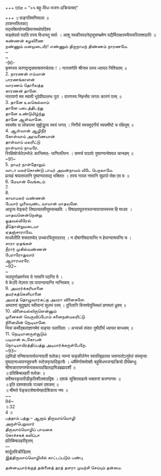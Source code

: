 +++
title = "०५ बहु-विध-भजन-प्रक्रियत्वम्"

+++
॥ सङ्गतिमणिमाला ॥   
(वसन्ततिलका)   
तद्भक्तियोगमहिमानमथोपदिश्य   
सङ्क्षेपतो वदति तस्य विधास्तु सर्वाः । आशु स्वकीयपदनेतृसुसम्भ्रमेण पद्यैर्मिताक्षरमयैस्त्वरितश्शठारिः ॥   
கண்ணன் கழலிணை   
நண்ணும் மனமுடையீர்! எண்ணும் திருநாமந் திண்ணம் நாரணமே.   
~   
~   
-90-   
कृष्णस्य चरणद्वन्द्वसमाश्रयणचेतसः ! । नारायणेति श्रीनाम तस्य ध्यायत निश्चितम् ॥   
2. நாரணன் எம்மான்   
பாரணங்காளன்   
வாரணம் தொலைத்த   
காரணன் தானே.   
नारायणो मम स्वामी भूदेवीवल्लभः पुरा । वारणस्य निहन्तैव जगतः कारणं परम् ॥   
3. தானே உலகெல்லாம்   
தானே படைத்திடந்து   
தானே உண்டுமிழ்ந்து   
தானே ஆள்வானே.   
स्वयमेव स लोकात्मा सृष्ट्रोद्धृत्य स्वयं जगत् । निगीर्य स्वयमुद्गीर्य स्वयमीष्टे च रक्षितुम् ॥   
4. ஆள்வான் ஆழிநீர்   
கோள்வாய் அரவணையான்   
தாள்வாய் மலரிட்டு   
நாள்வாய் நாடீரே.   
रिरक्षिषोर्जलेऽम्भोधेः कान्तिमत्- फणितल्पिनः । समर्प्य पादयोः पुष्पाण्यन्वेषयत चान्वहम् ॥   
~91~   
5. நாடீர் நாள்தோறும்   
வாடா மலர்கொண்டு பாடீர் அவன்நாமம் வீடே பெறலாமே.   
प्रत्यहं श्रयताम्लानि पुष्पाण्यासाद्य भक्तितः । तस्य गायत नामानि सुप्रापो मोक्ष एव वः ॥   
6. மேயான் வேங்கடம்   
7.   
8.   
காயாமலர் வண்ணன்   
பேயார் முலையுண்ட வாயான் மாதவனே.   
आदृत्य वेङ्कटे तिष्ठत्यतसीसुमसच्छविः । विषाढ्यपूतनास्तन्यपाय्यास्यस्स हि माधवः ।   
மாதவனென்றென்று   
ஓதவல்லீரேல்   
தீதொன்றுமடையா   
ஏதஞ்சாராவே.   
माधवेतीति शक्ताश्चेत् उच्चारयितुमादरात् । न दोषाणीषदायान्ति न हेयान्याश्रयन्ति च ।   
சாரா ஏதங்கள்   
நீரார் முகில்வண்ணன்   
பேராரோதுவார்   
ஆராரமரரே.   
~92~   
~   
जलपूर्णाभ्रवर्णस्य ये नामानि पठन्ति ये ।   
ये केऽपि तेऽमरा एव पापान्यायान्ति नान्तिकम् ॥   
9. அமரர்க்கரியானை   
தமர்கத்கெளியானை   
அமரத் தொழுவார்கட்கு அமரா வினைகளே.   
अमराणां सुदुष्प्रापं स्वीयानां सुलभं परम् । दुरितानि विनश्येयुस्स्थिरं प्रणमतां ध्रुवम् ॥   
10. வினைவல்லிருளென்னும்   
முனைகள் வெருவிப்போம் சுனைநன்மலரிட்டு   
நினைமின் நெடியானே.   
भिया कर्मोद्बलाज्ञानमेवं सङ्घाः पलायिताः । अभ्यर्च्य संसरः पुष्पैर्दीर्घं ध्यायत बान्धवम् ॥   
11. நெடியானருள்சூடும்   
படியான் சடகோபன்   
நொடியாயிரத்திப்பத்து அடியார்க்கருள்பேறே.   
~93~   
(द्रमिडो पनिषत्तात्पर्यरत्नावली श्लोकः) नाम्नां सङ्कीर्तनेन स्वपरिबृढतया भावनातोऽनुवेलं संस्मृत्या पुष्पदानाध्ययनसुवचनैः स्तोत्रनृत्यादिकृत्यैः । धर्मैर्वर्णाश्रमोक्तैः बहुविधभजनप्रक्रियो दीर्घबन्धुः श्रीमान्नारायणश्चेत्यकथयदखिलद्रामिडब्रह्मदर्शी ॥   
॥ प्रतिबिम्बलहरी श्लोकः ॥   
सर्वेश्वरकृपापीडीकृतिशीलशठद्विषः । दशकं सूक्तिसाहस्रे भक्तानां करुणागमः ॥   
॥ इति दशमशतके पञ्चमं दशकम् ॥   
॥ श्रीमते वेङ्कटशेषार्यमहादेशिकाय नमः ॥   
~~   
94~   
॥ 32   
4 ॥   
பத்தாம் பத்து – ஆறாம் திருவாய்மொழி   
அருள்பெறுவார்   
திருவாய்மொழிப் பாவகை   
கொச்சகக் கலிப்பா   
प्रतिबिम्बलहरीवृत्तम्   
—   
शार्दूलविक्रीडितम्   
இத்திருவாய்மொழியில் காட்டப்படும் பண்பு   

தன்னடியார்க்குத் தன்னைத் தரத் தளரா முயற்சி செய்யும் தன்மை.   

